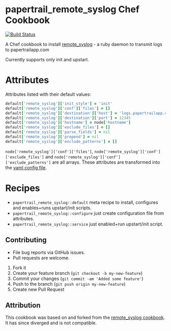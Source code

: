 # papertrail_remote_syslog Chef Cookbook

[![Build Status](https://travis-ci.org/rjocoleman/papertrail_remote_syslog.svg?branch=master)](https://travis-ci.org/rjocoleman/papertrail_remote_syslog)

A Chef cookbook to install [remote_syslog](https://github.com/papertrail/remote_syslog/) - a ruby daemon to transmit logs to papertrailapp.com

Currently supports only init and upstart.


# Attributes

Attributes listed with their default values:

```ruby
default['remote_syslog']['init_style'] = 'init'
default['remote_syslog']['conf']['files'] = []
default['remote_syslog']['destination']['host'] = 'logs.papertrailapp.com'
default['remote_syslog']['destination']['port'] = 12345
default['remote_syslog']['hostname'] = node['hostname']
default['remote_syslog']['exclude_files'] = []
default['remote_syslog']['parse_fields'] = nil
default['remote_syslog']['prepend'] = nil
default['remote_syslog']['exclude_patterns'] = []
```

`node['remote_syslog']['conf']['files']`, `node['remote_syslog']['conf']['exclude_files']` and `node['remote_syslog']['conf']['exclude_patterns']` are all arrays.
These attributes are transformed into the [yaml config file](https://github.com/papertrail/remote_syslog/blob/master/examples/log_files.yml.example.advanced).


# Recipes

* `papertrail_remote_syslog::default` meta recipe to install, configures and enables+runs upstart/init scripts.
* `papertrail_remote_syslog::configure` just create configuration file from attributes.
* `papertrail_remote_syslog::service` just enabled+run upstart/init script.


## Contributing

* File bug reports via GitHub issues.
* Pull requests are welcome.

1. Fork it
2. Create your feature branch (`git checkout -b my-new-feature`)
3. Commit your changes (`git commit -am 'Added some feature'`)
4. Push to the branch (`git push origin my-new-feature`)
5. Create new Pull Request

## Attribution

This cookbook was based on and forked from the [remote_syslog cookbook](https://github.com/bbg-cookbooks/remote_syslog). It has since diverged and is not compatible.
